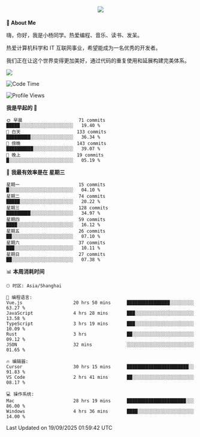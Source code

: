 
<h1 align="center">
	<a href="https://anify.cn/">
		<img src="https://readme-typing-svg.herokuapp.com/?lines=小🐑同学祝您今天愉快!;无期并非终点,而是重新定义起点的契机!&center=true&size=27&width=495">
	</a>
</h1>


**🤺 About Me**

嗨，你好，我是小杨同学。热爱编程、音乐、读书、发呆。

热爱计算机科学和 IT 互联网事业，希望能成为一名优秀的开发者。

我们正在让这个世界变得更加美好，通过代码的重复使用和延展构建完美体系。

<!-- https://github.com/anuraghazra/github-readme-stats -->
<img align="center" src="https://github-readme-stats.vercel.app/api/wakatime?username=wuqi&theme=transparent&hide_border=true&layout=compact&langs_count=220" />


<!--START_SECTION:waka-->
![Code Time](http://img.shields.io/badge/Code%20Time-4%2C283%20hrs%2035%20mins-blue)

![Profile Views](http://img.shields.io/badge/%E4%B8%AA%E4%BA%BA%E8%B5%84%E6%96%99%E8%A7%82%E7%9C%8B%E6%AC%A1%E6%95%B0-0-blue)

**我是早起的 🐤** 

```text
🌞 早晨                     71 commits          █████░░░░░░░░░░░░░░░░░░░░   19.40 % 
🌆 白天                     133 commits         █████████░░░░░░░░░░░░░░░░   36.34 % 
🌃 傍晚                     143 commits         ██████████░░░░░░░░░░░░░░░   39.07 % 
🌙 晚上                     19 commits          █░░░░░░░░░░░░░░░░░░░░░░░░   05.19 % 
```
📅 **我最有效率是在 星期三** 

```text
星期一                      15 commits          █░░░░░░░░░░░░░░░░░░░░░░░░   04.10 % 
星期二                      74 commits          █████░░░░░░░░░░░░░░░░░░░░   20.22 % 
星期三                      128 commits         █████████░░░░░░░░░░░░░░░░   34.97 % 
星期四                      59 commits          ████░░░░░░░░░░░░░░░░░░░░░   16.12 % 
星期五                      26 commits          ██░░░░░░░░░░░░░░░░░░░░░░░   07.10 % 
星期六                      37 commits          ███░░░░░░░░░░░░░░░░░░░░░░   10.11 % 
星期日                      27 commits          ██░░░░░░░░░░░░░░░░░░░░░░░   07.38 % 
```


📊 **本周消耗时间** 

```text
🕑︎ 时区: Asia/Shanghai

💬 编程语言: 
Vue.js                   20 hrs 50 mins      ████████████████░░░░░░░░░   63.27 % 
JavaScript               4 hrs 28 mins       ███░░░░░░░░░░░░░░░░░░░░░░   13.58 % 
TypeScript               3 hrs 19 mins       ███░░░░░░░░░░░░░░░░░░░░░░   10.09 % 
Rust                     3 hrs               ██░░░░░░░░░░░░░░░░░░░░░░░   09.12 % 
JSON                     32 mins             ░░░░░░░░░░░░░░░░░░░░░░░░░   01.65 % 

🔥 编辑器: 
Cursor                   30 hrs 15 mins      ███████████████████████░░   91.83 % 
VS Code                  2 hrs 41 mins       ██░░░░░░░░░░░░░░░░░░░░░░░   08.17 % 

💻 操作系统: 
Mac                      28 hrs 19 mins      ██████████████████████░░░   86.00 % 
Windows                  4 hrs 36 mins       ████░░░░░░░░░░░░░░░░░░░░░   14.00 % 
```


 Last Updated on 19/09/2025 01:59:42 UTC
<!--END_SECTION:waka-->



<!--
**wuqi-y/wuqi-y** is a ✨ _special_ ✨ repository because its `README.md` (this file) appears on your GitHub profile.

Here are some ideas to get you started:

- 🔭 I’m currently working on ...
- 🌱 I’m currently learning ...
- 👯 I’m looking to collaborate on ...
- 🤔 I’m looking for help with ...
- 💬 Ask me about ...
- 📫 How to reach me: ...
- 😄 Pronouns: ...
- ⚡ Fun fact: ...
-->
